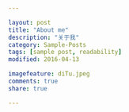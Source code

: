```yaml
---

layout: post
title: "About me"
description: "关于我"
category: Sample-Posts
tags: [sample post, readability]
modified: 2016-04-13

imagefeature: diTu.jpeg
comments: true
share: true

---
```

